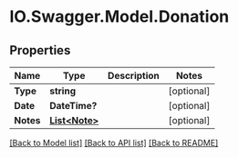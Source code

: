 # IO.Swagger.Model.Donation
## Properties

Name | Type | Description | Notes
------------ | ------------- | ------------- | -------------
**Type** | **string** |  | [optional] 
**Date** | **DateTime?** |  | [optional] 
**Notes** | [**List&lt;Note&gt;**](Note.md) |  | [optional] 

[[Back to Model list]](../README.md#documentation-for-models) [[Back to API list]](../README.md#documentation-for-api-endpoints) [[Back to README]](../README.md)

